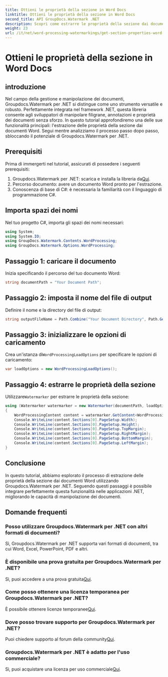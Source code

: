 ```yaml
---
title: Ottieni le proprietà della sezione in Word Docs
linktitle: Ottieni le proprietà della sezione in Word Docs
second_title: API GroupDocs.Watermark .NET
description: Scopri come estrarre le proprietà della sezione dai documenti Word utilizzando Groupdocs per .NET. Migliora le tue capacità di manipolazione dei documenti senza sforzo.
weight: 23
url: /it/net/word-processing-watermarkings/get-section-properties-word-docs/
---
```


# Ottieni le proprietà della sezione in Word Docs

## introduzione
Nel campo della gestione e manipolazione dei documenti, Groupdocs.Watermark per .NET si distingue come uno strumento versatile e robusto. Perfettamente integrata nel framework .NET, questa libreria consente agli sviluppatori di manipolare filigrane, annotazioni e proprietà dei documenti senza sforzo. In questo tutorial approfondiremo una delle sue funzionalità principali: l'estrazione delle proprietà della sezione dai documenti Word. Segui mentre analizziamo il processo passo dopo passo, sbloccando il potenziale di Groupdocs.Watermark per .NET.
## Prerequisiti
Prima di immergerti nel tutorial, assicurati di possedere i seguenti prerequisiti:
1.  Groupdocs.Watermark per .NET: scarica e installa la libreria da[Qui](https://releases.groupdocs.com/Watermark/net/).
2. Percorso documento: avere un documento Word pronto per l'estrazione.
3. Conoscenza di base di C#: è necessaria la familiarità con il linguaggio di programmazione C#.

## Importa spazi dei nomi
Nel tuo progetto C#, importa gli spazi dei nomi necessari:
```csharp
using System;
using System.IO;
using GroupDocs.Watermark.Contents.WordProcessing;
using GroupDocs.Watermark.Options.WordProcessing;
```
## Passaggio 1: caricare il documento
Inizia specificando il percorso del tuo documento Word:
```csharp
string documentPath = "Your Document Path";
```
## Passaggio 2: imposta il nome del file di output
Definire il nome e la directory del file di output:
```csharp
string outputFileName = Path.Combine("Your Document Directory", Path.GetFileName(documentPath));
```
## Passaggio 3: inizializzare le opzioni di caricamento
 Crea un'istanza di`WordProcessingLoadOptions` per specificare le opzioni di caricamento:
```csharp
var loadOptions = new WordProcessingLoadOptions();
```
## Passaggio 4: estrarre le proprietà della sezione
 Utilizzare`Watermarker` per estrarre le proprietà della sezione:
```csharp
using (Watermarker watermarker = new Watermarker(documentPath, loadOptions))
{
    WordProcessingContent content = watermarker.GetContent<WordProcessingContent>();
    Console.WriteLine(content.Sections[0].PageSetup.Width);
    Console.WriteLine(content.Sections[0].PageSetup.Height);
    Console.WriteLine(content.Sections[0].PageSetup.TopMargin);
    Console.WriteLine(content.Sections[0].PageSetup.RightMargin);
    Console.WriteLine(content.Sections[0].PageSetup.BottomMargin);
    Console.WriteLine(content.Sections[0].PageSetup.LeftMargin);
}
```

## Conclusione
In questo tutorial, abbiamo esplorato il processo di estrazione delle proprietà della sezione dai documenti Word utilizzando Groupdocs.Watermark per .NET. Seguendo questi passaggi è possibile integrare perfettamente questa funzionalità nelle applicazioni .NET, migliorando le capacità di manipolazione dei documenti.
## Domande frequenti
### Posso utilizzare Groupdocs.Watermark per .NET con altri formati di documenti?
Sì, Groupdocs.Watermark per .NET supporta vari formati di documenti, tra cui Word, Excel, PowerPoint, PDF e altri.
### È disponibile una prova gratuita per Groupdocs.Watermark per .NET?
 Sì, puoi accedere a una prova gratuita[Qui](https://releases.groupdocs.com/).
### Come posso ottenere una licenza temporanea per Groupdocs.Watermark per .NET?
 È possibile ottenere licenze temporanee[Qui](https://purchase.groupdocs.com/temporary-license/).
### Dove posso trovare supporto per Groupdocs.Watermark per .NET?
 Puoi chiedere supporto al forum della community[Qui](https://forum.groupdocs.com/c/watermark/19).
### Groupdocs.Watermark per .NET è adatto per l'uso commerciale?
 Sì, puoi acquistare una licenza per uso commerciale[Qui](https://purchase.groupdocs.com/buy).